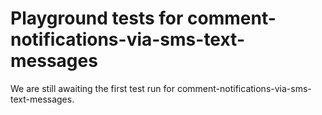 # Playground tests for comment-notifications-via-sms-text-messages
We are still awaiting the first test run for comment-notifications-via-sms-text-messages.
